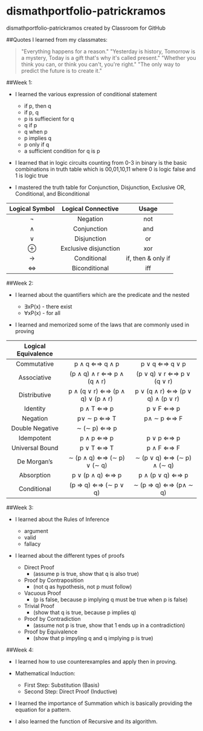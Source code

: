 # dismathportfolio-patrickramos
dismathportfolio-patrickramos created by Classroom for GitHub

##Quotes I learned from my classmates:

> "Everything happens for a reason."
> "Yesterday is history, Tomorrow is a mystery, Today is a gift that's why it's called present."
> "Whether you think you can, or think you can't, you're right."
> "The only way to predict the future is to create it."

##Week 1:

- I learned the various expression of conditional statement
  - if p, then q
  - if p, q
  - p is suffiecient for q
  - q if p
  - q when p
  - p implies q
  - p only if q
  - a sufficient condition for q is p
  
- I learned that in logic circuits counting from 0-3 in binary is the basic combinations in truth table which is
 00,01,10,11 where 0 is logic false and 1 is logic true
  
- I mastered the truth table for Conjunction, Disjunction, Exclusive OR, Conditional, and Biconditional

| Logical Symbol  |  Logical Connective | Usage |
| :-----: |:-------:|:-----:|
| ¬ |Negation | not |
| ∧ | Conjunction | and |
| ∨ | Disjunction | or |
| ⊕ | Exclusive disjunction | xor | 
| → | Conditional | if, then & only if|
| ⇔| Biconditional | iff |


##Week 2:

- I learned about the quantifiers which are the predicate and the nested
  - ∃xP(x) - there exist
  - ∀xP(x) - for all

- I learned and memorized some of the laws that are commonly used in proving

| Logical Equivalence  |  |  |
| :-----: |:-------:|:-----:|
| Commutative | p ∧ q ⇐⇒ q ∧ p |  p ∨ q ⇐⇒ q ∨ p |
| Associative | (p ∧ q) ∧ r ⇐⇒ p ∧ (q ∧ r) | (p ∨ q) ∨ r ⇐⇒ p ∨ (q ∨ r) |
| Distributive | p ∧ (q ∨ r) ⇐⇒ (p ∧ q) ∨ (p ∧ r) | p ∨ (q ∧ r) ⇐⇒ (p ∨ q) ∧ (p ∨ r) |
| Identity | p ∧ T ⇐⇒ p | p ∨ F ⇐⇒ p |
| Negation | p∨ ∼ p ⇐⇒ T | p∧ ∼ p ⇐⇒ F |
| Double Negative | ∼ (∼ p) ⇐⇒ p |
| Idempotent | p ∧ p ⇐⇒ p | p ∨ p ⇐⇒ p |
| Universal Bound | p ∨ T ⇐⇒ T | p ∧ F ⇐⇒ F |
| De Morgan’s | ∼ (p ∧ q) ⇐⇒ (∼ p) ∨ (∼ q)  | ∼ (p ∨ q) ⇐⇒ (∼ p) ∧ (∼ q) |
| Absorption | p ∨ (p ∧ q) ⇐⇒ p | p ∧ (p ∨ q) ⇐⇒ p |
| Conditional | (p ⇒ q) ⇐⇒ (∼ p ∨ q) | ∼ (p ⇒ q) ⇐⇒ (p∧ ∼ q) |


##Week 3:

- I learned about the Rules of Inference
  - argument
  - valid
  - fallacy
  
- I learned about the different types of proofs
  - Direct Proof
    - (assume p is true, show that q is also true)
  - Proof by Contraposition
    - (not q as hypothesis, not p must follow)
  - Vacuous Proof
    - (p is false, because p implying q must be true when p is false)
  - Trivial Proof
    - (show that q is true, because p implies q)
  - Proof by Contradiction
    - (assume not p is true, show that 1 ends up in a contradiction)
  - Proof by Equivalence
    - (show that p impyling q and q implying p is true)

##Week 4:

- I learned how to use counterexamples and apply then in proving.

- Mathematical Induction:
  - First Step: Substitution (Basis)
  - Second Step: Direct Proof (Inductive)

- I learned the importance of Summation which is basically providing the equation for a pattern.
- I also learned the function of Recursive and its algorithm.
